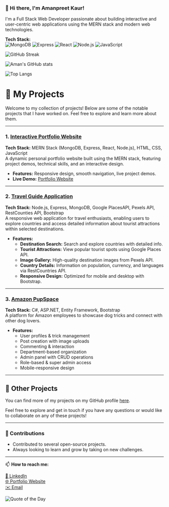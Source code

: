 ### 👋 Hi there, I'm Amanpreet Kaur!
I'm a Full Stack Web Developer passionate about building interactive and user-centric web applications using the MERN stack and modern web technologies.

**Tech Stack:**  
![MongoDB](https://img.shields.io/badge/MongoDB-4EA94B?style=flat&logo=mongodb&logoColor=white)
![Express](https://img.shields.io/badge/Express.js-000000?style=flat&logo=express&logoColor=white)
![React](https://img.shields.io/badge/React-61DAFB?style=flat&logo=react&logoColor=black)
![Node.js](https://img.shields.io/badge/Node.js-339933?style=flat&logo=nodedotjs&logoColor=white)
![JavaScript](https://img.shields.io/badge/JavaScript-F7DF1E?style=flat&logo=javascript&logoColor=black)

![GitHub Streak](https://github-readme-streak-stats.herokuapp.com/?user=AmanKaur1011&theme=dark)

![Aman's GitHub stats](https://github-readme-stats.vercel.app/api?username=AmanKaur1011&show_icons=true&theme=radical)

![Top Langs](https://github-readme-stats.vercel.app/api/top-langs/?username=AmanKaur1011&layout=compact)

# 🚀 My Projects

Welcome to my collection of projects! Below are some of the notable projects that I have worked on. Feel free to explore and learn more about them.

---


### 1. [**Interactive Portfolio Website**](https://github.com/AmanKaur1011/reactfrontend)
**Tech Stack:** MERN Stack (MongoDB, Express, React, Node.js), HTML, CSS, JavaScript  
A dynamic personal portfolio website built using the MERN stack, featuring project demos, technical skills, and an interactive design.  
- **Features:** Responsive design, smooth navigation, live project demos.
- **Live Demo:** [Portfolio Website](https://portfolioamanpreet.onrender.com/)

---

### 2. [**Travel Guide Application**](https://github.com/AmanKaur1011/TravelGuideAPIProject)
**Tech Stack:**  Node.js, Express, MongoDB, Google PlacesAPI, Pexels API, RestCounties API, Bootstrap  
A responsive web application for travel enthusiasts, enabling users to explore countries and access detailed information about tourist attractions within selected destinations. 
  
- **Features:**
   - **Destination Search:** Search and explore countries with detailed info.
   - **Tourist Attractions:** View popular tourist spots using Google Places API.
   - **Image Gallery:** High-quality destination images from Pexels API.
   - **Country Details:** Information on population, currency, and languages via RestCountries API.
   - **Responsive Design:** Optimized for mobile and desktop with Bootstrap.


---

### 3. [**Amazon PupSpace**](https://github.com/AmanKaur1011/AmazonPupSpace)
**Tech Stack:** C#, ASP.NET, Entity Framework, Bootstrap  
A platform for Amazon employees to showcase dog tricks and connect with other dog lovers.

- **Features:** 
  - User profiles & trick management
  - Post creation with image uploads
  - Commenting & interaction
  - Department-based organization
  - Admin panel with CRUD operations
  - Role-based & super admin access
  - Mobile-responsive design


---


## 📑 Other Projects
You can find more of my projects on my GitHub profile [here](https://github.com/AmanKaur1011).

Feel free to explore and get in touch if you have any questions or would like to collaborate on any of these projects!

---

### 🌟 Contributions
- Contributed to several open-source projects.
- Always looking to learn and grow by taking on new challenges.



---

📫 **How to reach me:**

[💼 LinkedIn](https://www.linkedin.com/in/amanpreetkaurdhindsa/)  
[🌐 Portfolio Website](https://portfolioamanpreet.onrender.com/)  
[✉️ Email](mailto:aman1011d@gmail.com)

![Quote of the Day](https://quotes-github-readme.vercel.app/api?type=horizontal&theme=dark)



